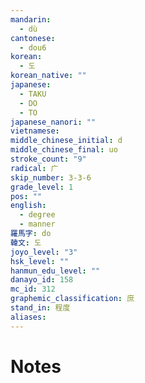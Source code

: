 ```yaml
---
mandarin:
  - dù
cantonese:
  - dou6
korean:
  - 도
korean_native: ""
japanese:
  - TAKU
  - DO
  - TO
japanese_nanori: ""
vietnamese:
middle_chinese_initial: d
middle_chinese_final: uo
stroke_count: "9"
radical: 广
skip_number: 3-3-6
grade_level: 1
pos: ""
english:
  - degree
  - manner
羅馬字: do
韓文: 도
joyo_level: "3"
hsk_level: ""
hanmun_edu_level: ""
danayo_id: 158
mc_id: 312
graphemic_classification: 庶
stand_in: 程度
aliases:
---
```


# Notes
